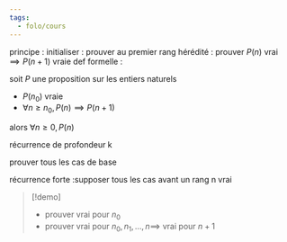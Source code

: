 ```yaml
---
tags:
  - folo/cours
---
```

principe : initialiser  : prouver au premier rang
               hérédité : prouver $P(n)$ vrai$\implies P(n+1)$ vraie
def formelle :

soit $P$ une proposition sur les entiers naturels

- $P(n_{0})$ vraie
- $\forall n\geq n_{0}, P(n)\implies P(n+1)$

alors  $\forall n\geq0,P(n)$


récurrence de profondeur k

prouver tous les cas de base 


récurrence forte :supposer tous les cas avant un rang n vrai

>[!demo]
>- prouver vrai pour $n_{0}$
>- prouver vrai pour $n_{0},n_{1},\dots,n\implies$ vrai pour $n+1$


